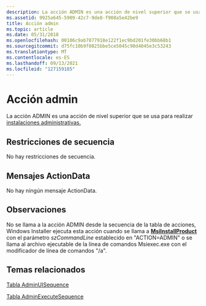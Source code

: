 ```yaml
---
description: La acción ADMIN es una acción de nivel superior que se usa para realizar instalaciones administrativas.
ms.assetid: 9925a645-5909-42c7-9de8-f908a5e42be9
title: Acción admin
ms.topic: article
ms.date: 05/31/2018
ms.openlocfilehash: 00106c9ab7877918e122f1ec9bd201fe30bb68b1
ms.sourcegitcommit: d75fc10b9f0825bbe5ce5045c90d4045e3c53243
ms.translationtype: MT
ms.contentlocale: es-ES
ms.lasthandoff: 09/13/2021
ms.locfileid: "127159185"
---
```

# <a name="admin-action"></a>Acción admin

La acción ADMIN es una acción de nivel superior que se usa para realizar [instalaciones administrativas.](administrative-installation.md)

## <a name="sequence-restrictions"></a>Restricciones de secuencia

No hay restricciones de secuencia.

## <a name="actiondata-messages"></a>Mensajes ActionData

No hay ningún mensaje ActionData.

## <a name="remarks"></a>Observaciones

No se llama a la acción ADMIN desde la secuencia de la tabla de acciones, Windows Installer ejecuta esta acción cuando se llama a [**MsiInstallProduct**](/windows/desktop/api/Msi/nf-msi-msiinstallproducta) con el parámetro *szCommandLine* establecido en "ACTION=ADMIN" o se llama al archivo ejecutable de la línea de comandos Msiexec.exe con el modificador de línea de comandos "/a".

## <a name="related-topics"></a>Temas relacionados

<dl> <dt>

[Tabla AdminUISequence](adminuisequence-table.md)
</dt> <dt>

[Tabla AdminExecuteSequence](adminexecutesequence-table.md)
</dt> </dl>

 

 



